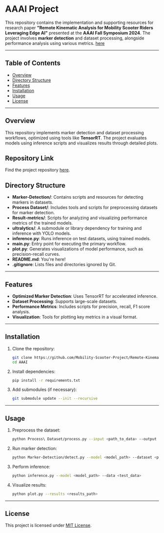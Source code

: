 
# AAAI Project

This repository contains the implementation and supporting resources for research paper **"Remote Kinematic Analysis for Mobility Scooter Riders Leveraging Edge AI"** presented at the **AAAI Fall Symposium 2024**. The project involves **marker detection** and dataset processing, alongside performance analysis using various metrics. [here](https://doi.org/10.1609/aaaiss.v4i1.31808)

---

## Table of Contents
- [Overview](#overview)
- [Directory Structure](#directory-structure)
- [Features](#features)
- [Installation](#installation)
- [Usage](#usage)
- [License](#license)

---

## Overview

This repository implements marker detection and dataset processing workflows, optimized using tools like **TensorRT**. The project evaluates models using inference scripts and visualizes results through detailed plots.

## Repository Link

Find the project repository [here](https://github.com/Mobility-Scooter-Project/Remote-Kinematic-TensorRT.git).

## Directory Structure

- **Marker-Detection/**: Contains scripts and resources for detecting markers in datasets.
- **Process Dataset/**: Includes tools and scripts for preprocessing datasets for marker detection.
- **Result-metrics/**: Scripts for analyzing and visualizing performance metrics of the trained models.
- **ultralytics/**: A submodule or library dependency for training and inference with YOLO models.
- **inference.py**: Runs inference on test datasets, using trained models.
- **main.py**: Entry point for executing the primary workflow.
- **plot.py**: Generates visualizations of model performance, such as precision-recall curves.
- **README.md**: You're here!
- **.gitignore**: Lists files and directories ignored by Git.

---

## Features

- **Optimized Marker Detection**: Uses TensorRT for accelerated inference.
- **Dataset Processing**: Supports large-scale datasets.
- **Performance Metrics**: Includes scripts for precision, recall, F1 score analysis.
- **Visualization**: Tools for plotting key metrics in a visual format.

---

## Installation

1. Clone the repository:
   ```bash
   git clone https://github.com/Mobility-Scooter-Project/Remote-Kinematic-TensorRT.git
   cd AAAI
   ```

2. Install dependencies:
   ```bash
   pip install -r requirements.txt
   ```

3. Add submodules (if necessary):
   ```bash
   git submodule update --init --recursive
   ```

---

## Usage

1. Preprocess the dataset:
   ```bash
   python Process\ Dataset/process.py --input <path_to_data> --output <output_path>
   ```

2. Run marker detection:
   ```bash
   python Marker-Detection/detect.py --model <model_path> --dataset <path_to_data>
   ```

3. Perform inference:
   ```bash
   python inference.py --model <model_path> --data <test_data>
   ```

4. Visualize results:
   ```bash
   python plot.py --results <results_path>
   ```

---

## License

This project is licensed under [MIT License](LICENSE).
